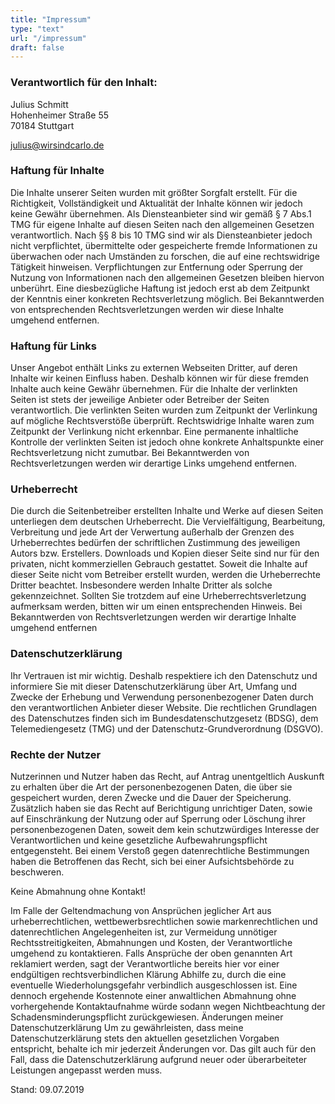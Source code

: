 ```yaml
---
title: "Impressum"
type: "text"
url: "/impressum"
draft: false
---
```



### Verantwortlich für den Inhalt:

Julius Schmitt   
Hohenheimer Straße 55  
70184 Stuttgart  

julius@wirsindcarlo.de

### Haftung für Inhalte

Die Inhalte unserer Seiten wurden mit größter Sorgfalt erstellt. Für die Richtigkeit, Vollständigkeit und Aktualität der Inhalte können wir jedoch keine Gewähr übernehmen. Als Diensteanbieter sind wir gemäß § 7 Abs.1 TMG für eigene Inhalte auf diesen Seiten nach den allgemeinen Gesetzen verantwortlich. Nach §§ 8 bis 10 TMG sind wir als Diensteanbieter jedoch nicht verpflichtet, übermittelte oder gespeicherte fremde Informationen zu überwachen oder nach Umständen zu forschen, die auf eine rechtswidrige Tätigkeit hinweisen. Verpflichtungen zur Entfernung oder Sperrung der Nutzung von Informationen nach den allgemeinen Gesetzen bleiben hiervon unberührt. Eine diesbezügliche Haftung ist jedoch erst ab dem Zeitpunkt der Kenntnis einer konkreten Rechtsverletzung möglich. Bei Bekanntwerden von entsprechenden Rechtsverletzungen werden wir diese Inhalte umgehend entfernen.

### Haftung für Links

Unser Angebot enthält Links zu externen Webseiten Dritter, auf deren Inhalte wir keinen Einfluss haben. Deshalb können wir für diese fremden Inhalte auch keine Gewähr übernehmen. Für die Inhalte der verlinkten Seiten ist stets der jeweilige Anbieter oder Betreiber der Seiten verantwortlich. Die verlinkten Seiten wurden zum Zeitpunkt der Verlinkung auf mögliche Rechtsverstöße überprüft. Rechtswidrige Inhalte waren zum Zeitpunkt der Verlinkung nicht erkennbar. Eine permanente inhaltliche Kontrolle der verlinkten Seiten ist jedoch ohne konkrete Anhaltspunkte einer Rechtsverletzung nicht zumutbar. Bei Bekanntwerden von Rechtsverletzungen werden wir derartige Links umgehend entfernen.

### Urheberrecht

Die durch die Seitenbetreiber erstellten Inhalte und Werke auf diesen Seiten unterliegen dem deutschen Urheberrecht. Die Vervielfältigung, Bearbeitung, Verbreitung und jede Art der Verwertung außerhalb der Grenzen des Urheberrechtes bedürfen der schriftlichen Zustimmung des jeweiligen Autors bzw. Erstellers. Downloads und Kopien dieser Seite sind nur für den privaten, nicht kommerziellen Gebrauch gestattet. Soweit die Inhalte auf dieser Seite nicht vom Betreiber erstellt wurden, werden die Urheberrechte Dritter beachtet. Insbesondere werden Inhalte Dritter als solche gekennzeichnet. Sollten Sie trotzdem auf eine Urheberrechtsverletzung aufmerksam werden, bitten wir um einen entsprechenden Hinweis. Bei Bekanntwerden von Rechtsverletzungen werden wir derartige Inhalte umgehend entfernen


### Datenschutzerklärung

Ihr Vertrauen ist mir wichtig. Deshalb respektiere ich den Datenschutz und informiere Sie mit dieser Datenschutzerklärung über Art, Umfang und Zwecke der Erhebung und Verwendung personenbezogener Daten durch den verantwortlichen Anbieter dieser Website. Die rechtlichen Grundlagen des Datenschutzes finden sich im Bundesdatenschutzgesetz (BDSG), dem Telemediengesetz (TMG) und der Datenschutz-Grundverordnung (DSGVO).

### Rechte der Nutzer
Nutzerinnen und Nutzer haben das Recht, auf Antrag unentgeltlich Auskunft zu erhalten über die Art der personenbezogenen Daten, die über sie gespeichert wurden, deren Zwecke und die Dauer der Speicherung. Zusätzlich haben sie das Recht auf Berichtigung unrichtiger Daten, sowie auf Einschränkung der Nutzung oder auf Sperrung oder Löschung ihrer personenbezogenen Daten, soweit dem kein schutzwürdiges Interesse der Verantwortlichen und keine gesetzliche Aufbewahrungspflicht entgegensteht.
Bei einem Verstoß gegen datenrechtliche Bestimmungen haben die Betroffenen das Recht, sich bei einer Aufsichtsbehörde zu beschweren.

Keine Abmahnung ohne Kontakt!

Im Falle der Geltendmachung von Ansprüchen jeglicher Art aus urheberrechtlichen, wettbewerbsrechtlichen sowie markenrechtlichen und datenrechtlichen Angelegenheiten ist, zur Vermeidung unnötiger Rechtsstreitigkeiten, Abmahnungen und Kosten, der Verantwortliche umgehend zu kontaktieren. Falls Ansprüche der oben genannten Art reklamiert werden, sagt der Verantwortliche bereits hier vor einer endgültigen rechtsverbindlichen Klärung Abhilfe zu, durch die eine eventuelle Wiederholungsgefahr verbindlich ausgeschlossen ist. Eine dennoch ergehende Kostennote einer anwaltlichen Abmahnung ohne vorhergehende Kontaktaufnahme würde sodann wegen Nichtbeachtung der Schadensminderungspflicht zurückgewiesen.
Änderungen meiner Datenschutzerklärung
Um zu gewährleisten, dass meine Datenschutzerklärung stets den aktuellen gesetzlichen Vorgaben entspricht, behalte ich mir jederzeit Änderungen vor. Das gilt auch für den Fall, dass die Datenschutzerklärung aufgrund neuer oder überarbeiteter Leistungen angepasst werden muss.
​


Stand: 09.07.2019


